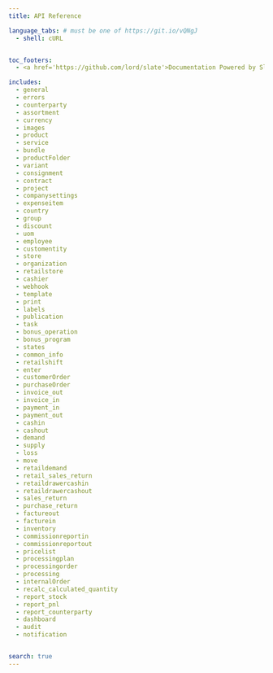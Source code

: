 ```yaml
---
title: API Reference

language_tabs: # must be one of https://git.io/vQNgJ
  - shell: cURL


toc_footers:
  - <a href='https://github.com/lord/slate'>Documentation Powered by Slate</a>

includes:
  - general
  - errors
  - counterparty
  - assortment
  - currency
  - images
  - product
  - service
  - bundle
  - productFolder
  - variant
  - consignment
  - contract
  - project
  - companysettings
  - expenseitem
  - country
  - group
  - discount
  - uom
  - employee
  - customentity
  - store
  - organization
  - retailstore
  - cashier
  - webhook
  - template
  - print
  - labels
  - publication
  - task
  - bonus_operation
  - bonus_program
  - states
  - common_info
  - retailshift
  - enter
  - customerOrder
  - purchaseOrder
  - invoice_out
  - invoice_in
  - payment_in
  - payment_out
  - cashin
  - cashout
  - demand
  - supply
  - loss
  - move
  - retaildemand
  - retail_sales_return
  - retaildrawercashin
  - retaildrawercashout
  - sales_return
  - purchase_return
  - factureout
  - facturein
  - inventory
  - commissionreportin
  - commissionreportout
  - pricelist
  - processingplan
  - processingorder
  - processing
  - internalOrder
  - recalc_calculated_quantity
  - report_stock
  - report_pnl
  - report_counterparty
  - dashboard
  - audit
  - notification


search: true
---
```

